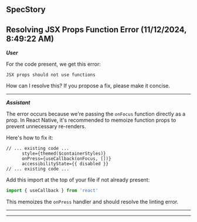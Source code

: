## SpecStory

## Resolving JSX Props Function Error (11/12/2024, 8:49:22 AM)

_**User**_

For the code present, we get this error:
```
JSX props should not use functions
```
How can I resolve this? If you propose a fix, please make it concise.

---

_**Assistant**_

The error occurs because we're passing the `onFocus` function directly as a prop. In React Native, it's recommended to memoize function props to prevent unnecessary re-renders.

Here's how to fix it:

```typescript:design-system/TextField/TextField.tsx
// ... existing code ...
      style={themed($containerStyles)}
      onPress={useCallback(onFocus, [])}
      accessibilityState={{ disabled }}
// ... existing code ...
```

Add this import at the top of your file if not already present:
```typescript
import { useCallback } from 'react'
```

This memoizes the `onPress` handler and should resolve the linting error.

---



---

